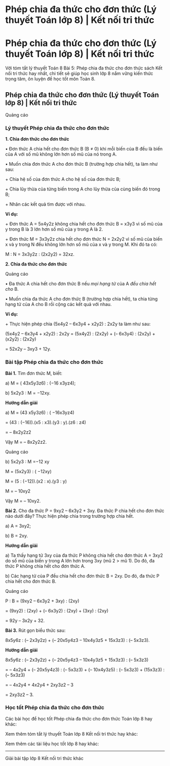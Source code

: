 # Phép chia đa thức cho đơn thức (Lý thuyết Toán lớp 8) | Kết nối tri thức

# Phép chia đa thức cho đơn thức (Lý thuyết Toán lớp 8) | Kết nối tri thức

Với tóm tắt lý thuyết Toán 8 Bài 5: Phép chia đa thức cho đơn thức sách Kết nối tri thức hay nhất, chi tiết sẽ giúp học sinh lớp 8 nắm vững kiến thức trọng tâm, ôn luyện để học tốt môn Toán 8.

## Phép chia đa thức cho đơn thức (Lý thuyết Toán lớp 8) | Kết nối tri thức

Quảng cáo

### **Lý thuyết Phép chia đa thức cho đơn thức**

**1\. Chia đơn thức cho đơn thức**

• Đơn thức A chia hết cho đơn thức B (B ≠ 0) khi mỗi biến của B đều là biến của A với số mũ không lớn hơn số mũ của nó trong A.

• Muốn chia đơn thức A cho đơn thức B (trường hợp chia hết), ta làm như sau:

\+ Chia hệ số của đơn thức A cho hệ số của đơn thức B;

\+ Chia lũy thừa của từng biến trong A cho lũy thừa của cùng biến đó trong B;

\+ Nhân các kết quả tìm được với nhau.

**Ví dụ:**

\+ Đơn thức A = 5x4y2z không chia hết cho đơn thức B = x3y3 vì số mũ của y trong B là 3 lớn hơn số mũ của y trong A là 2.

\+ Đơn thức M = 3x3y2z chia hết cho đơn thức N = 2x2y2 vì số mũ của biến x và y trong N đều không lớn hơn số mũ của x và y trong M. Khi đó ta có:

M : N = 3x3y2z : (2x2y2) = 32xz.

**2\. Chia đa thức cho đơn thức**

Quảng cáo

• Đa thức A chia hết cho đơn thức B nếu _mọi hạng tử_ của A _đều chia hết cho_ B.

• Muốn chia đa thức A cho đơn thức B (trường hợp chia hết), ta chia từng hạng tử của A cho B rồi cộng các kết quả với nhau.

**Ví dụ:**

\+ Thực hiện phép chia (5x4y2 – 6x3y4 \+ x2y2) : 2x2y ta làm như sau:

(5x4y2 – 6x3y4 \+ x2y2) : 2x2y = (5x4y2) : (2x2y) + (– 6x3y4) : (2x2y) + (x2y2) : (2x2y)

= 52x2y – 3xy3 \+ 12y.

### **Bài tập Phép chia đa thức cho đơn thức**

**Bài 1.** Tìm đơn thức M, biết:

a) M = ( 43x5y3z6) : (−16 x3yz4);

b) 5x2y3 : M = −12xy.

**Hướng dẫn giải**

a) M = (43 x5y3z6) : ( −16x3yz4) 

= (43 : (−16)).(x5 : x3).(y3 : y).(z6 : z4)

= – 8x2y2z2

Vậy M = – 8x2y2z2.

Quảng cáo

b) 5x2y3 : M =−12 xy

M = (5x2y3) : ( −12xy)

M = (5 : (−12)).(x2 : x).(y3 : y)

M = – 10xy2

Vậy M = – 10xy2.

**Bài 2.** Cho đa thức P = 9xy2 – 6x3y2 \+ 3xy. Đa thức P chia hết cho đơn thức nào dưới đây? Thực hiện phép chia trong trường hợp chia hết.

a) A = 3xy2;

b) B = 2xy.

**Hướng dẫn giải**

a) Ta thấy hạng tử 3xy của đa thức P không chia hết cho đơn thức A = 3xy2 do số mũ của biến y trong A lớn hơn trong 3xy (mũ 2 > mũ 1). Do đó, đa thức P không chia hết cho đơn thức A.

b) Các hạng tử của P đều chia hết cho đơn thức B = 2xy. Do đó, đa thức P chia hết cho đơn thức B.

Quảng cáo

P : B = (9xy2 – 6x3y2 \+ 3xy) : (2xy)

= (9xy2) : (2xy) + (– 6x3y2) : (2xy) + (3xy) : (2xy)

= 92y – 3x2y + 32.

**Bài 3.** Rút gọn biểu thức sau: 

8x5y6z : (– 2x3y2z) + (– 20x5y4z3 – 10x4y3z5 \+ 15x3z3) : (– 5x3z3).

**Hướng dẫn giải**

8x5y6z : (– 2x3y2z) + (– 20x5y4z3 – 10x4y3z5 \+ 15x3z3) : (– 5x3z3)

= – 4x2y4 \+ (– 20x5y4z3) : (– 5x3z3) + (– 10x4y3z5) : (– 5x3z3) + (15x3z3) : (– 5x3z3)

= – 4x2y4 \+ 4x2y4 \+ 2xy3z2 – 3 

= 2xy3z2 – 3.

### **Học tốt Phép chia đa thức cho đơn thức**

Các bài học để học tốt Phép chia đa thức cho đơn thức Toán lớp 8 hay khác:

Xem thêm tóm tắt lý thuyết Toán lớp 8 Kết nối tri thức hay khác:

Xem thêm các tài liệu học tốt lớp 8 hay khác:

* * *

Giải bài tập lớp 8 Kết nối tri thức khác
